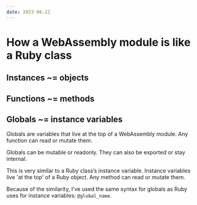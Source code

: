 ```yaml
---
date: 2023-06-22
---
```


# How a WebAssembly module is like a Ruby class

## Instances ~= objects

## Functions ~= methods

## Globals ~= instance variables

Globals are variables that live at the top of a WebAssembly module. Any function can read or mutate them.

Globals can be mutable or readonly. They can also be exported or stay internal.

This is very similar to a Ruby class’s instance variable. Instance variables live 'at the top' of a Ruby object. Any method can read or mutate them.

Because of the similarity, I’ve used the same syntax for globals as Ruby uses for instance variables: `@global_name`.
